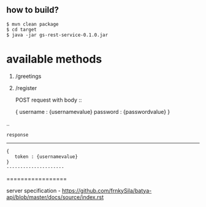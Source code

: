 how to build?
-------------


    $ mvn clean package
    $ cd target
    $ java -jar gs-rest-service-0.1.0.jar
    
   
available methods
=================
1. /greetings
2. /register

    POST request with body
::

    {
        username : {usernamevalue}
        password : {passwordvalue}
    }
    
..
    
    response
   ---------------------
    {
       token : {usernamevalue}      
    }
    ---------------------

   

=================

server specification - https://github.com/frnkySila/batya-api/blob/master/docs/source/index.rst
